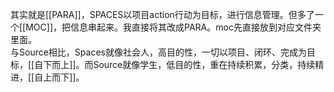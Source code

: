 



其实就是[[PARA]]，SPACES以项目action行动为目标，进行信息管理。但多了一个[[MOC]]，把信息串起来。我直接将其改成PARA。moc先直接放到对应文件夹里面。  
与Source相比，Spaces就像社会人，高目的性，一切以项目、闭环、完成为目标，[[自下而上]]。而Source就像学生，低目的性，重在持续积累，分类，持续精进，[[自上而下]]。
